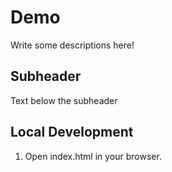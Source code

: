 # Demo

Write some descriptions here!


## Subheader

Text below the subheader


## Local Development

1. Open index.html in your browser.